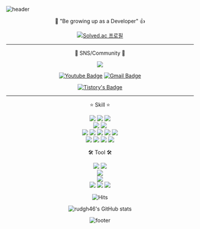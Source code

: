 ![header](https://capsule-render.vercel.app/api?type=waving&color=8B00FF&height=300&section=header&text=경호's%20Github&fontSize=90&animation=fadeIn&fontAlignY=38&desc=The%20target%20Domain%20:%20BackEnd&descAlignY=51&descAlign=62)

<p align='center'> 💪 "Be growing up as a Developer" 👍 </p>

<div align=center>

[![Solved.ac
프로필](http://mazassumnida.wtf/api/v2/generate_badge?boj={rudgh46})](https://solved.ac/{rudgh46})

</div>

---

<p align='center'> 👋 SNS/Community 👋 </p>
<p align='center'>
  <a href="https://rudgh46.github.io/">
    <img src="https://img.shields.io/badge/DevBlog-222222?logo=Blogger&logoColor=white"/>
  </a>
</p>
</p>

<div align=center>

[![Youtube Badge](https://img.shields.io/badge/Youtube-ff0000?style=flat-square&logo=youtube&link=https://www.youtube.com/channel/UC3rbQ_9VfPQngSEKdL8ki0g)](https://www.youtube.com/channel/UC3rbQ_9VfPQngSEKdL8ki0g)
[![Gmail Badge](https://img.shields.io/badge/Gmail-d14836?style=flat-square&logo=Gmail&logoColor=white&link=mailto:snugyun01@gmail.com)](mailto:rudgh46@gmail.com)
<br>

[![Tistory's Badge](https://github-readme-tistory-card.vercel.app/api/badge?name=rudgh46%20Tistory%20%20&theme=defalut)](https://rudgh46.tistory.com/)

<div>

---

<p align='center'> ⭐ Skill ⭐ </p>
<p align='center'>
  <img src="https://img.shields.io/badge/JAVA-007396?style=flat-square&logo=Java&logoColor=white"/>
  <img src="https://img.shields.io/badge/Python-3776AB?style=flat-square&logo=Python&logoColor=white"/>
  <img src="https://img.shields.io/badge/Markdown-000000?logo=Markdown&logoColor=white"/>

  <br>
  <img src="https://img.shields.io/badge/HTML5-E34F26?style=flat-square&logo=HTML5&logoColor=white"/>
  <img src="https://img.shields.io/badge/CSS3-1572B6?style=flat-square&logo=CSS3&logoColor=white"/>

  <br>
  <img src="https://img.shields.io/badge/JavaScript-F7DF1E?style=flat-square&logo=JavaScript&logoColor=black"/>
  <img src="https://img.shields.io/badge/jQuery-0769AD?style=flat-square&logo=jQuery&logoColor=white"/>
  <img src="https://img.shields.io/badge/JSON-000000?style=flat-square&logo=JSON&logoColor=white"/>
  <img src="https://img.shields.io/badge/Bootstrap-7952B3?style=flat-square&logo=Bootstrap&logoColor=white"/>
  <img src="https://img.shields.io/badge/Vue.js-4FC08D?style=flat-square&logo=Vue.js&logoColor=white"/>

  <br>
  <img src="https://img.shields.io/badge/Apache Tomcat-F8DC75?style=flat-square&logo=Apache Tomcat&logoColor=white"/>
  <img src="https://img.shields.io/badge/Spring-6DB33F?style=flat-square&logo=Spring&logoColor=white"/>
  <img src="https://img.shields.io/badge/Spring Boot-6DB33F?style=flat-square&logo=Spring Boot&logoColor=white"/>
  <img src="https://img.shields.io/badge/Swagger-85EA2D?style=flat-square&logo=Swagger&logoColor=white"/>

  <br>
</p>

<p align='center'> 🛠 Tool 🛠 </p>
<p align='center'>
  <img src="https://img.shields.io/badge/Eclipse-2C2255?logo=Eclipse IDE&logoColor=white"/>
  <img src="https://img.shields.io/badge/IntelliJ-000000?logo=IntelliJ IDEA&logoColor=white"/>
  <br>
  <img src="https://img.shields.io/badge/MySQL-4479A1?logo=MySQL&logoColor=white"/>
  <br>
  <img src="https://img.shields.io/badge/Visual Studio Code-007ACC?logo=Visual Studio Code&logoColor=white"/>
  <br>
  <img src="https://img.shields.io/badge/Mattermost-0058CC?logo=Mattermost&logoColor=white"/>
  <img src="https://img.shields.io/badge/Git-F05032?logo=Git&logoColor=white"/>
  <img src="https://img.shields.io/badge/Github-181717?logo=Github&logoColor=white"/>
  <br>

</p>

![Hits](https://hits.seeyoufarm.com/api/count/incr/badge.svg?url=https%3A%2F%2Fgithub.com%2Frudgh46%2F&count_bg=%2379C83D&title_bg=%23555555&icon=apachespark.svg&icon_color=%23E7E7E7&title=Github&edge_flat=false)

![rudgh46's GitHub stats](https://github-readme-stats.vercel.app/api?username=rudgh46&&show_icons=true&theme=radical)

![footer](https://capsule-render.vercel.app/api?section=footer&type=waving&color=8B00FF)
